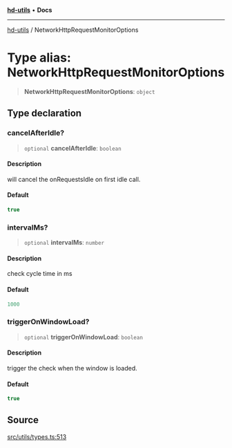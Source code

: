 [**hd-utils**](../README.md) • **Docs**

***

[hd-utils](../globals.md) / NetworkHttpRequestMonitorOptions

# Type alias: NetworkHttpRequestMonitorOptions

> **NetworkHttpRequestMonitorOptions**: `object`

## Type declaration

### cancelAfterIdle?

> `optional` **cancelAfterIdle**: `boolean`

#### Description

will cancel the onRequestsIdle on first idle call.

#### Default

```ts
true
```

### intervalMs?

> `optional` **intervalMs**: `number`

#### Description

check cycle time in ms

#### Default

```ts
1000
```

### triggerOnWindowLoad?

> `optional` **triggerOnWindowLoad**: `boolean`

#### Description

trigger the check when the window is loaded.

#### Default

```ts
true
```

## Source

[src/utils/types.ts:513](https://github.com/AhmadHddad/h-utils/blob/b1dfa95e218c9605f39fc234662ef50e62fadcb8/src/utils/types.ts#L513)
